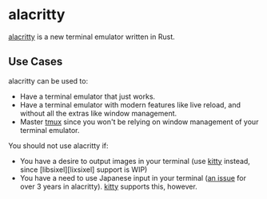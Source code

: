 # alacritty

[alacritty][alacritty] is a new terminal emulator written in Rust.

## Use Cases

alacritty can be used to:

- Have a terminal emulator that just works.
- Have a terminal emulator with modern features like live reload, and without all the extras like window management.
- Master [tmux](/tmux) since you won't be relying on window management of your terminal emulator.

You should not use alacritty if:

- You have a desire to output images in your terminal (use [kitty](/kitty) instead, since [libsixel][lixsixel] support is WIP)
- You have a need to use Japanese input in your terminal ([an issue][ime-support] for over 3 years in alacritty). [kitty](/kitty) supports this, however.

[alacritty]: https://github.com/alacritty/alacritty
[libsixel]: https://github.com/alacritty/alacritty/issues/910
[ime-support]: https://github.com/alacritty/alacritty/issues/1101
